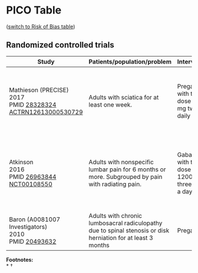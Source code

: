# PICO Table
([switch to Risk of Bias table](risk-of-bias.md))

## Randomized controlled trials
Study                                                           |Patients/population/problem|Intervention|Comparison|Outcome|
----------------------------------------------------------------|---------------------------|------------|----------|-------|
|Mathieson (PRECISE)<br>2017<br>PMID [28328324](http://pubmed.gov/28328324)<br>[ACTRN12613000530729](https://www.anzctr.org.au/Trial/Registration/TrialReview.aspx?id=364108) |Adults with sciatica for at least one week. | Pregabalin with target dose of 300 mg twice daily | Placebo |At 8 weeks:<br> • Numeric rating scale (NRS) for leg pain<br>• Roland Disability Questionnaire for Sciatica|
|Atkinson<br>2016<br>PMID [26963844](http://pubmed.gov/26963844)<br>[NCT00108550](http://clinicaltrials.gov/show/NCT00108550)|Adults with nonspecific lumbar pain for 6 months or more. Subgrouped by pain with radiating pain. | Gabapentin with target dose of 1200 mg three times a day| Placebo|At 12 weeks:<br>•  Descriptor Differential Scale (DDS)<br>• Numeric rating scale (NRS)<br>• Oswestry Disability Index (ODI,)|
| Baron (A0081007 Investigators)<br>2010<br>PMID [20493632](http://pubmed.gov/20493632) |Adults with chronic lumbosacral radiculopathy due to spinal stenosis or disk herniation for at least 3 months| Pregabalin|Placebo|At six weeks:<br>• Numeric rating scale (NRS)<br>• Others|

**Footnotes:**<br>
*
†

